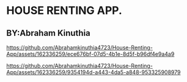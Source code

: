 # HOUSE RENTING APP.

## BY:Abraham Kinuthia

https://github.com/Abrahamkinuthia4723/House-Renting-App/assets/162336259/ece676bf-07d5-4b1e-8d5f-b96df4e9a4a9

https://github.com/Abrahamkinuthia4723/House-Renting-App/assets/162336259/9354194d-a443-4da5-a848-953325908979

